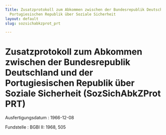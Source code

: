 ```yaml
---
Title: Zusatzprotokoll zum Abkommen zwischen der Bundesrepublik Deutschland und der
  Portugiesischen Republik über Soziale Sicherheit
layout: default
slug: sozsichabkzprot_prt

---
```


# Zusatzprotokoll zum Abkommen zwischen der Bundesrepublik Deutschland und der Portugiesischen Republik über Soziale Sicherheit (SozSichAbkZProt PRT)

Ausfertigungsdatum
:   1966-12-08

Fundstelle
:   BGBl II: 1968, 505

